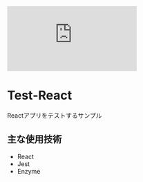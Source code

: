 ![GitHub Pipenv locked dependency version](https://img.shields.io/github/pipenv/locked/dependency-version/TakaShinoda/Test-React/package.json)

# Test-React
Reactアプリをテストするサンプル

## 主な使用技術
- React
- Jest
- Enzyme


